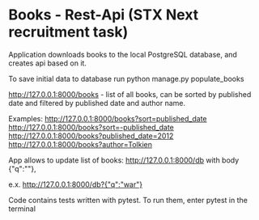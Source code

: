 # Books - Rest-Api (STX Next recruitment task)
Application downloads books to the local PostgreSQL database, and creates api based on it. 

To save initial data to database run python manage.py populate_books

http://127.0.0.1:8000/books - list of all books, can be sorted by published date and filtered by published date and author name.

Examples:
http://127.0.0.1:8000/books?sort=published_date
http://127.0.0.1:8000/books?sort=-published_date
http://127.0.0.1:8000/books?published_date=2012
http://127.0.0.1:8000/books?author=Tolkien


App allows to update list of books:
http://127.0.0.1:8000/db with body {"q":"<params>"}, 

e.x. http://127.0.0.1:8000/db?{"q":"war"}


Code contains tests written with pytest. To run them, enter pytest in the terminal

